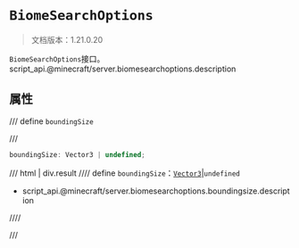 # `BiomeSearchOptions`

> 文档版本：1.21.0.20

`BiomeSearchOptions`接口。script_api.@minecraft/server.biomesearchoptions.description

## 属性

/// define
`boundingSize`


///

```js
boundingSize: Vector3 | undefined;
```

/// html | div.result
//// define
`boundingSize`：[`Vector3`](./vector3.md)|`undefined`

- script_api.@minecraft/server.biomesearchoptions.boundingsize.description


////

///

